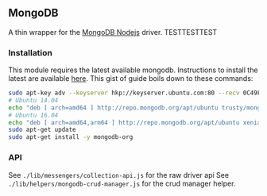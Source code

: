 ## MongoDB
A thin wrapper for the [MongoDB Nodejs](https://mongodb.github.io/node-mongodb-native/) driver.
TESTTESTTEST
### Installation
This module requires the latest available mongodb. Instructions to install the latest are available [here](https://docs.mongodb.com/manual/tutorial/install-mongodb-on-ubuntu/). This gist of guide boils down to these commands:

``` Bash
sudo apt-key adv --keyserver hkp://keyserver.ubuntu.com:80 --recv 0C49F3730359A14518585931BC711F9BA15703C6
# Ubuntu 14.04
echo "deb [ arch=amd64 ] http://repo.mongodb.org/apt/ubuntu trusty/mongodb-org/3.4 multiverse" | sudo tee /etc/apt/sources.list.d/mongodb-org-3.4.list
# Ubuntu 16.04
echo "deb [ arch=amd64,arm64 ] http://repo.mongodb.org/apt/ubuntu xenial/mongodb-org/3.4 multiverse" | sudo tee /etc/apt/sources.list.d/mongodb-org-3.4.list
sudo apt-get update
sudo apt-get install -y mongodb-org
```

### API
See `./lib/messengers/collection-api.js` for the raw driver api
See `./lib/helpers/mongodb-crud-manager.js` for the crud manager helper. 

